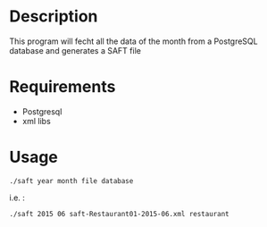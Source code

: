 # Description

This program will fecht all the data of the month from a PostgreSQL database 
and generates a SAFT file 


# Requirements

- Postgresql
- xml libs

# Usage

    ./saft year month file database

i.e. : 

    ./saft 2015 06 saft-Restaurant01-2015-06.xml restaurant
